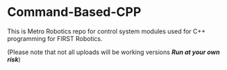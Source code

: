 # Command-Based-CPP

This is Metro Robotics repo for control system modules used for C++ programming for FIRST Robotics.

(Please note that not all uploads will be working versions ***Run at your own risk***)
